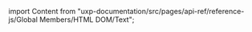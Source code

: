 
import Content from "uxp-documentation/src/pages/api-ref/reference-js/Global Members/HTML DOM/Text";

<Content query="product=xd"/>

